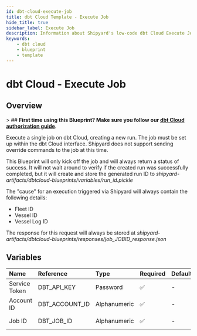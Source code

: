 ```yaml
---
id: dbt-cloud-execute-job
title: dbt Cloud Template - Execute Job
hide_title: true
sidebar_label: Execute Job
description: Information about Shipyard's low-code dbt Cloud Execute Job blueprint. Execute an existing job in the dbt Cloud interface without waiting for results.
keywords:
    - dbt cloud
    - blueprint
    - template
---
```


# dbt Cloud - Execute Job

## Overview

&gt; ## **First time using this Blueprint? Make sure you follow our [dbt Cloud authorization guide](https://www.shipyardapp.com/docs/blueprint-library/dbt-cloud/dbt-cloud-authorization/)**.

Execute a single job on dbt Cloud, creating a new run. The job must be set up within the dbt Cloud interface. Shipyard does not support sending override commands to the job at this time.

This Blueprint will only kick off the job and will always return a status of success. It will not wait around to verify if the created run was successfully completed, but it will create and store the generated run ID to _shipyard-artifacts/dbtcloud-blueprints/variables/run_id.pickle_

The &#34;cause&#34; for an execution triggered via Shipyard will always contain the following details:
- Fleet ID
- Vessel ID
- Vessel Log ID


The response for this request will always be stored at _shipyard-artifacts/dbtcloud-blueprints/responses/job_JOBID_response.json_



## Variables

| Name | Reference | Type | Required | Default | Options | Description |
|:---|:---|:---|:---|:---|:---|:---|
| Service Token | DBT_API_KEY | Password | :white_check_mark: | - | - | Your unique service token for dbt Cloud. Instructions for how to get this token can be found in the authorization documentation. |
| Account ID | DBT_ACCOUNT_ID | Alphanumeric | :white_check_mark: | - | - | Your unique Account ID, found in the URL of dbt Cloud. https://cloud.getdbt.com/#/accounts/ACCOUNT_ID/projects/PROJECT_ID/dashboard/ |
| Job ID | DBT_JOB_ID | Alphanumeric | :white_check_mark: | - | - | The ID of a specific job you want to run, found in the URL of dbt Cloud. https://cloud.getdbt.com/#/accounts/ACCOUNT_ID/projects/PROJECT_ID/jobs/JOB_ID/ |


